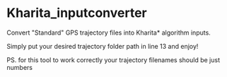# Kharita_inputconverter
Convert "Standard" GPS trajectory files into Kharita* algorithm inputs.

Simply put your desired trajectory folder path in line 13 and enjoy!

PS. for this tool to work correctly your trajectory filenames should be just numbers
